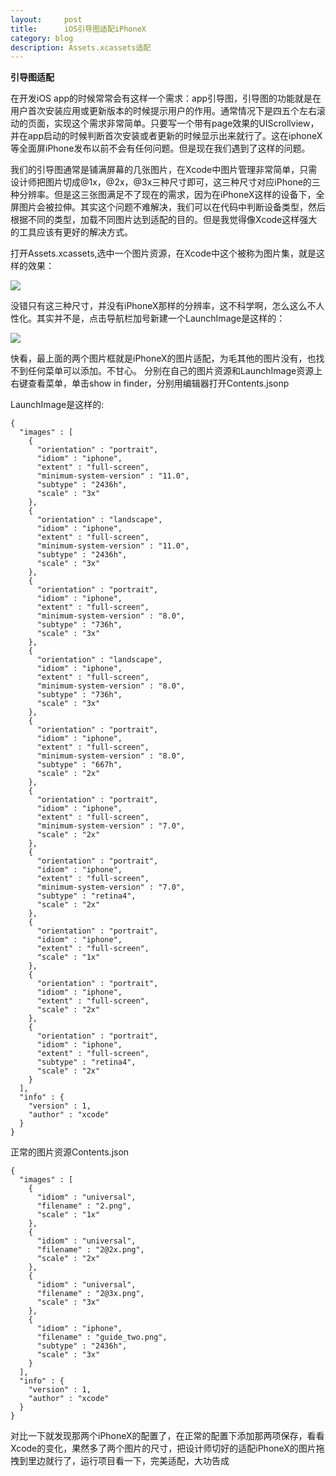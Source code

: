 ```yaml
---
layout:     post
title:      iOS引导图适配iPhoneX
category: blog
description: Assets.xcassets适配
---
```


**引导图适配**

在开发iOS app的时候常常会有这样一个需求：app引导图，引导图的功能就是在用户首次安装应用或更新版本的时候提示用户的作用。通常情况下是四五个左右滚动的页面，实现这个需求非常简单。只要写一个带有page效果的UIScrollview，并在app启动的时候判断首次安装或者更新的时候显示出来就行了。这在iphoneX等全面屏iPhone发布以前不会有任何问题。但是现在我们遇到了这样的问题。

我们的引导图通常是铺满屏幕的几张图片，在Xcode中图片管理非常简单，只需设计师把图片切成@1x，@2x，@3x三种尺寸即可，这三种尺寸对应iPhone的三种分辨率。但是这三张图满足不了现在的需求，因为在iPhoneX这样的设备下，全屏图片会被拉伸。其实这个问题不难解决，我们可以在代码中判断设备类型，然后根据不同的类型，加载不同图片达到适配的目的。但是我觉得像Xcode这样强大的工具应该有更好的解决方式。

打开Assets.xcassets,选中一个图片资源，在Xcode中这个被称为图片集，就是这样的效果：

![](http://bucket-zyf.oss-cn-beijing.aliyuncs.com/%E5%B1%8F%E5%B9%95%E5%BF%AB%E7%85%A7%202018-12-28%20%E4%B8%8B%E5%8D%884.15.18.png)

没错只有这三种尺寸，并没有iPhoneX那样的分辨率，这不科学啊，怎么这么不人性化。其实并不是，点击导航栏加号新建一个LaunchImage是这样的：

![](http://bucket-zyf.oss-cn-beijing.aliyuncs.com/%E5%B1%8F%E5%B9%95%E5%BF%AB%E7%85%A7%202018-12-28%20%E4%B8%8B%E5%8D%884.23.22.png) 

快看，最上面的两个图片框就是iPhoneX的图片适配，为毛其他的图片没有，也找不到任何菜单可以添加。不甘心。
分别在自己的图片资源和LaunchImage资源上右键查看菜单，单击show in finder，分别用编辑器打开Contents.jsonp

LaunchImage是这样的:

```
{
  "images" : [
    {
      "orientation" : "portrait",
      "idiom" : "iphone",
      "extent" : "full-screen",
      "minimum-system-version" : "11.0",
      "subtype" : "2436h",
      "scale" : "3x"
    },
    {
      "orientation" : "landscape",
      "idiom" : "iphone",
      "extent" : "full-screen",
      "minimum-system-version" : "11.0",
      "subtype" : "2436h",
      "scale" : "3x"
    },
    {
      "orientation" : "portrait",
      "idiom" : "iphone",
      "extent" : "full-screen",
      "minimum-system-version" : "8.0",
      "subtype" : "736h",
      "scale" : "3x"
    },
    {
      "orientation" : "landscape",
      "idiom" : "iphone",
      "extent" : "full-screen",
      "minimum-system-version" : "8.0",
      "subtype" : "736h",
      "scale" : "3x"
    },
    {
      "orientation" : "portrait",
      "idiom" : "iphone",
      "extent" : "full-screen",
      "minimum-system-version" : "8.0",
      "subtype" : "667h",
      "scale" : "2x"
    },
    {
      "orientation" : "portrait",
      "idiom" : "iphone",
      "extent" : "full-screen",
      "minimum-system-version" : "7.0",
      "scale" : "2x"
    },
    {
      "orientation" : "portrait",
      "idiom" : "iphone",
      "extent" : "full-screen",
      "minimum-system-version" : "7.0",
      "subtype" : "retina4",
      "scale" : "2x"
    },
    {
      "orientation" : "portrait",
      "idiom" : "iphone",
      "extent" : "full-screen",
      "scale" : "1x"
    },
    {
      "orientation" : "portrait",
      "idiom" : "iphone",
      "extent" : "full-screen",
      "scale" : "2x"
    },
    {
      "orientation" : "portrait",
      "idiom" : "iphone",
      "extent" : "full-screen",
      "subtype" : "retina4",
      "scale" : "2x"
    }
  ],
  "info" : {
    "version" : 1,
    "author" : "xcode"
  }
}
```

正常的图片资源Contents.json

```
{
  "images" : [
    {
      "idiom" : "universal",
      "filename" : "2.png",
      "scale" : "1x"
    },
    {
      "idiom" : "universal",
      "filename" : "2@2x.png",
      "scale" : "2x"
    },
    {
      "idiom" : "universal",
      "filename" : "2@3x.png",
      "scale" : "3x"
    },
    {
      "idiom" : "iphone",
      "filename" : "guide_two.png",
      "subtype" : "2436h",
      "scale" : "3x"
    }
  ],
  "info" : {
    "version" : 1,
    "author" : "xcode"
  }
}
```

对比一下就发现那两个iPhoneX的配置了，在正常的配置下添加那两项保存，看看Xcode的变化，果然多了两个图片的尺寸，把设计师切好的适配iPhoneX的图片拖拽到里边就行了，运行项目看一下，完美适配，大功告成
